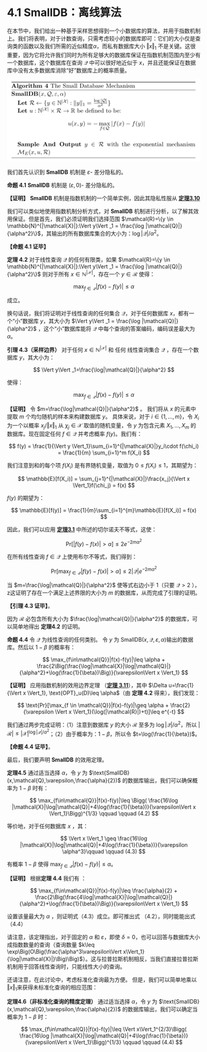 # 4.1 SmallDB：离线算法

在本节中，我们给出一种基于采样思想得到一个小数据库的算法，并用于指数机制上。我们将表明，对于计数查询，只需考虑较小的数据库即可：它们的大小仅是查询类的函数以及我们所需的近似精度$\alpha$，而私有数据库大小 $\Vert x\Vert _1$ 不是关键。这很重要，因为它将允许我们同时为所有足够大的数据库保证在指数机制范围内至少有一个数据库，这个数据库在查询 $\mathcal{Q}$ 中可以很好地近似于 $x$，并且还能保证在数据库中没有太多数据库消除“好”数据库上的概率质量。

![SmallDB](/4-Releasing-Linear-Quries-with-Correlated-Error/img/SmallDB.png)

我们首先认识到 **SmallDB** 机制是 $\varepsilon$- 差分隐私的。

**命题 4.1** **SmallDB** 机制是 $(\varepsilon,0)$- 差分隐私的。

**【证明】** **SmallDB** 机制是指数机制的一个简单实例，因此其隐私性服从 [**定理3.10**](/3-Basic-Techniques-and-Composition-Theorems/The-exponential-mechanism.html)

我们可以类似地使用指数机制分析方式，对 **SmallDB** 机制进行分析，以了解其效用保证。但是首先，我们必须证明我们选择范围 $\mathcal{R}=\{y \in \mathbb{N}^{|\mathcal{X}|}:\Vert y\Vert _1 = \frac{\log |\mathcal{Q}|}{\alpha^2}\}$，其输出的所有数据库集合的大小为：$\log |\mathcal{Q}|/\alpha^2$。

**【命题 4.1 证毕】**

**定理 4.2** 对于线性查询 $\mathcal{Q}$ 的任何有限类，如果 $\mathcal{R}=\{y \in \mathbb{N}^{|\mathcal{X}|}:\Vert y\Vert _1 = \frac{\log |\mathcal{Q}|}{\alpha^2}\}$ 则对于所有 $x \in \mathbb{N}^{|\mathcal{X}|}$，存在一个 $y \in \mathcal{R}$ 使得：

$$
\max_{f\in \mathcal{Q}}|f(x)-f(y)|\leq \alpha
$$

成立。

换句话说，我们将证明对于线性查询的任何集合 $\mathcal{Q}$，对于任何数据库 $x$，都有一个“小”数据库 $y$，其大小为 $\Vert y\Vert _1 = \frac{\log |\mathcal{Q}|}{\alpha^2}$ ，这个“小”数据库能将 $\mathcal{Q}$ 中每个查询的答案编码，编码误差最大为
$\alpha$。

**引理 4.3（采样边界）** 对于任何 $x \in \mathbb{N}^{|\mathcal{X}|}$ 和 任何
线性查询集合 $\mathcal{Q}$ ，存在一个数据库 $y$，其大小为：

$$
\Vert y\Vert _1=\frac{\log|\mathcal{Q}|}{\alpha^2}
$$

使得：

$$
\max_{f\in \mathcal{Q}}|f(x)-f(y)|\leq \alpha
$$

**【证明】** 令 $m=\frac{\log|\mathcal{Q}|}{\alpha^2}$ 。 我们将从 $x$ 的元素中提取 $m$ 个均匀随机的样本来构建数据库 $y$。 具体来说，对于 $i \in \{1,...,m\}$，令 $X_i$ 为一个以概率  $x_j/\Vert x \Vert_1$ 从 $\chi_j \in \mathcal{X}$ 取值的随机变量，令 $y$ 为包含元素 $X_1,...,X_m$ 的数据库。现在固定任何 $f\in \mathcal{Q}$ 并考虑概率 $f(y)$。我们有：

$$
f(y) = \frac{1}{\Vert y \Vert_1}\sum_{i=1}^{|\mathcal{X}|}y_i\cdot f(\chi_i) = \frac{1}{m} \sum_{i=1}^m f(X_i)
$$

我们注意到和的每个项 $f(X_i)$ 是有界随机变量，取值为 $0 \leq f(X_i) \leq 1$，其期望为：

$$
\mathbb{E}[f(X_i)] = \sum_{j=1}^{|\mathcal{X}|}\frac{x_j}{\Vert x \Vert_1}f(\chi_j) = f(x)
$$

$f(y)$ 的期望为：

$$
\mathbb{E}[f(y)] = \frac{1}{m}\sum_{i=1}^{m}\mathbb{E}[f(X_i)] = f(x)
$$

因此，我们可以应用 [**定理3.1**](/3-Basic-Techniques-and-Composition-Theorems/Useful-probabilistic-tools.html) 中所述的切尔诺夫不等式，这使：

$$
\text{Pr}[|f(y)-f(x)|>\alpha]\leq 2e^{-2m\alpha^2}
$$

在所有线性查询 $f \in \mathcal{Q}$ 上使用布尔不等式，我们得到：

$$
\text{Pr}\big[\max_{f \in \mathcal{Q}}|f(y)-f(x)|>\alpha\big]\leq 2|\mathcal{Q}|e^{-2m\alpha^2}
$$

当 $m=\frac{\log|\mathcal{Q}|}{\alpha^2}$ 使等式右边小于 $1$（只要 $\mathcal{Q}>2$ ），z这证明了存在一个满足上述界限的大小为 $m$ 的数据库，从而完成了引理的证明。

**【引理 4.3 证毕】**。

因为 $\mathcal{R}$ 必包含所有大小为 $\frac{\log|\mathcal{Q}|}{\alpha^2}$ 的数据库，可以简单地得出 **定理4.2** 的证明。

**命题 4.4** 令 $\mathcal{Q}$ 为线性查询的任何类别。 令 $y$ 为
$\text{SmallDB}(x,\mathcal{Q},\varepsilon,\alpha)$输出的数据库。然后以 $1-\beta$ 的概率有：

$$
\max_{f\in\mathcal{Q}}|f(x)-f(y)|\leq \alpha + \frac{2\Big(\frac{\log|\mathcal{X}|\log|\mathcal{Q}|}{\alpha^2}+\log(\frac{1}{\beta})\Big)}{\varepsilon\Vert x \Vert_1}
$$

**【证明】** 应用指数机制的效用边界定理 （[**定理 3.11**](/3-Basic-Techniques-and-Composition-Theorems/The-exponential-mechanism.html)），其中 $\Delta u=\frac{1}{\Vert x \Vert_1}, \text{OPT}_u(D)\leq \alpha$（由 **定理 4.2** 得来），我们发现：

$$
\text{Pr}[\max_{f \in \mathcal{Q}}|f(x)-f(y)|\geq \alpha + \frac{2}{\varepsilon \Vert x \Vert_1}(\log(|\mathcal{R}|)+t)]\leq e^{-t}
$$

我们通过两步完成证明：（1）注意到数据库 $y$ 的大小 $\mathcal{R}$ 至多为 $\log|\mathcal{Q}|/\alpha^2$，所以 $|\mathcal{R}|\leq |\mathcal{X}|^{\log|\mathcal{Q}|/\alpha^2}$；（2）由于概率为：$1-\beta$，所以令 $t=\log(\frac{1}{\beta})$。

**【命题 4.4 证毕】**。

最后，我们要声明 **SmallDB** 的效用定理。

**定理4.5** 通过适当选择 $\alpha$，令 $y$ 为 $\text{SmallDB}(x,\mathcal{Q},\varepsilon,\frac{\alpha}{2})$ 的数据库输出，我们可以确保概率为 $1-\beta$ 时有：

$$
\max_{f\in\mathcal{Q}}|f(x)-f(y)|\leq \Bigg( \frac{16\log |\mathcal{X}|\log|\mathcal{Q}|+4\log(\frac{1}{\beta})}{\varepsilon\Vert x \Vert_1}\Bigg)^{1/3}    \qquad \qquad (4.2)
$$

等价地，对于任何数据库 $x$ ，其：

$$
\Vert x \Vert_1 \geq \frac{16\log |\mathcal{X}|\log|\mathcal{Q}|+4\log(\frac{1}{\beta})}{\varepsilon \alpha^3}\qquad \qquad (4.3)
$$

有概率 $1-\beta$ 使得 $\max_{f\in\mathcal{Q}}|f(x)-f(y)|\leq \alpha$。

**【证明】** 根据**定理 4.4** 我们有 ：

$$
\max_{f\in\mathcal{Q}}|f(x)-f(y)|\leq \frac{\alpha}{2} + \frac{2\Big(\frac{4\log|\mathcal{X}|\log|\mathcal{Q}|}{\alpha^2}+\log(\frac{1}{\beta})\Big)}{\varepsilon\Vert x \Vert_1}
$$

设置该量最大为 $\alpha$ ，则证明式（4.3）成立。即可推出式 （4.2），同时能能出式（4.4）

请注意，该定理指出，对于固定的 $\alpha$ 和 $\varepsilon$，即使 $\delta=0$，也可以回答与数据库大小成指数数量的查询（查询数量 $k\leq \exp\Big(O\Big(\frac{\alpha^3\varepsilon\Vert x\Vert_1}{\log|\mathcal{X}|}\Big)\Big)$）。这与拉普拉斯机制相反，当我们直接拉普拉斯机制用于回答线性查询时，只能线性大小的查询。

还请注意，在此讨论中，考虑标准化查询最为方便。 但是，我们可以简单地乘以 $\Vert x \Vert_1$来获得未标准化查询的相应范围：

**定理4.6（非标准化查询的精度定理）** 通过适当选择 $\alpha$，令 $y$ 为 $\text{SmallDB}(x,\mathcal{Q},\varepsilon,\frac{\alpha}{2})$ 的数据库输出，我们可以确定当概率为 $1-\beta$ 时：

$$
\max_{f\in\mathcal{Q}}|f(x)-f(y)|\leq \Vert x\Vert_1^{2/3}\Bigg( \frac{16\log |\mathcal{X}|\log|\mathcal{Q}|+4\log(\frac{1}{\beta})}{\varepsilon\Vert x \Vert_1}\Bigg)^{1/3}    \qquad \qquad (4.4)
$$
